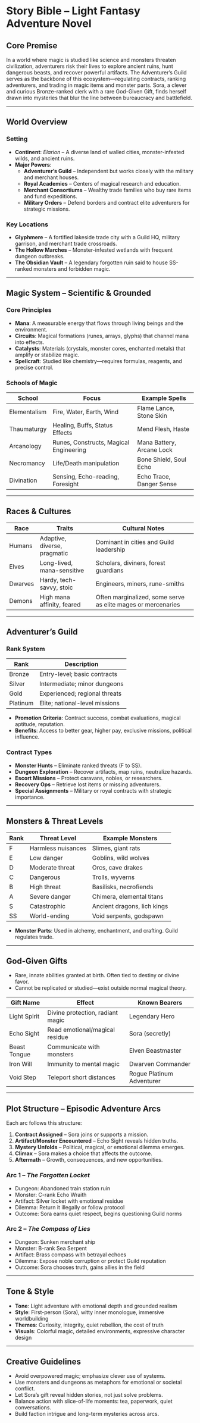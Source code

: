 # Story Bible – Light Fantasy Adventure Novel

## Core Premise
In a world where magic is studied like science and monsters threaten civilization, adventurers risk their lives to explore ancient ruins, hunt dangerous beasts, and recover powerful artifacts. The Adventurer’s Guild serves as the backbone of this ecosystem—regulating contracts, ranking adventurers, and trading in magic items and monster parts. Sora, a clever and curious Bronze-ranked clerk with a rare God-Given Gift, finds herself drawn into mysteries that blur the line between bureaucracy and battlefield.

---

## World Overview

### Setting
- **Continent**: *Elarion* – A diverse land of walled cities, monster-infested wilds, and ancient ruins.
- **Major Powers**:
  - **Adventurer’s Guild** – Independent but works closely with the military and merchant houses.
  - **Royal Academies** – Centers of magical research and education.
  - **Merchant Consortiums** – Wealthy trade families who buy rare items and fund expeditions.
  - **Military Orders** – Defend borders and contract elite adventurers for strategic missions.

### Key Locations
- **Glyphmere** – A fortified lakeside trade city with a Guild HQ, military garrison, and merchant trade crossroads. 
- **The Hollow Marches** – Monster-infested wetlands with frequent dungeon outbreaks.
- **The Obsidian Vault** – A legendary forgotten ruin said to house SS-ranked monsters and forbidden magic.

---

## Magic System – Scientific & Grounded

### Core Principles
- **Mana**: A measurable energy that flows through living beings and the environment.
- **Circuits**: Magical formations (runes, arrays, glyphs) that channel mana into effects.
- **Catalysts**: Materials (crystals, monster cores, enchanted metals) that amplify or stabilize magic.
- **Spellcraft**: Studied like chemistry—requires formulas, reagents, and precise control.

### Schools of Magic
| School       | Focus                                  | Example Spells            |
| ------------ | -------------------------------------- | ------------------------- |
| Elementalism | Fire, Water, Earth, Wind               | Flame Lance, Stone Skin   |
| Thaumaturgy  | Healing, Buffs, Status Effects         | Mend Flesh, Haste         |
| Arcanology   | Runes, Constructs, Magical Engineering | Mana Battery, Arcane Lock |
| Necromancy   | Life/Death manipulation                | Bone Shield, Soul Echo    |
| Divination   | Sensing, Echo-reading, Foresight       | Echo Trace, Danger Sense  |

---

##  Races & Cultures

| Race    | Traits                       | Cultural Notes                                               |
| ------- | ---------------------------- | ------------------------------------------------------------ |
| Humans  | Adaptive, diverse, pragmatic | Dominant in cities and Guild leadership                      |
| Elves   | Long-lived, mana-sensitive   | Scholars, diviners, forest guardians                         |
| Dwarves | Hardy, tech-savvy, stoic     | Engineers, miners, rune-smiths                               |
| Demons  | High mana affinity, feared   | Often marginalized, some serve as elite mages or mercenaries |

---

## Adventurer’s Guild

### Rank System
| Rank     | Description                    |
| -------- | ------------------------------ |
| Bronze   | Entry-level; basic contracts   |
| Silver   | Intermediate; minor dungeons   |
| Gold     | Experienced; regional threats  |
| Platinum | Elite; national-level missions |

- **Promotion Criteria**: Contract success, combat evaluations, magical aptitude, reputation.
- **Benefits**: Access to better gear, higher pay, exclusive missions, political influence.

### Contract Types
- **Monster Hunts** – Eliminate ranked threats (F to SS).
- **Dungeon Exploration** – Recover artifacts, map ruins, neutralize hazards.
- **Escort Missions** – Protect caravans, nobles, or researchers.
- **Recovery Ops** – Retrieve lost items or missing adventurers.
- **Special Assignments** – Military or royal contracts with strategic importance.

---

## Monsters & Threat Levels

| Rank | Threat Level       | Example Monsters            |
| ---- | ------------------ | --------------------------- |
| F    | Harmless nuisances | Slimes, giant rats          |
| E    | Low danger         | Goblins, wild wolves        |
| D    | Moderate threat    | Orcs, cave drakes           |
| C    | Dangerous          | Trolls, wyverns             |
| B    | High threat        | Basilisks, necrofiends      |
| A    | Severe danger      | Chimera, elemental titans   |
| S    | Catastrophic       | Ancient dragons, lich kings |
| SS   | World-ending       | Void serpents, godspawn     |

- **Monster Parts**: Used in alchemy, enchantment, and crafting. Guild regulates trade.

---

## God-Given Gifts

- Rare, innate abilities granted at birth. Often tied to destiny or divine favor.
- Cannot be replicated or studied—exist outside normal magical theory.

| Gift Name    | Effect                           | Known Bearers             |
| ------------ | -------------------------------- | ------------------------- |
| Light Spirit | Divine protection, radiant magic | Legendary Hero            |
| Echo Sight   | Read emotional/magical residue   | Sora (secretly)           |
| Beast Tongue | Communicate with monsters        | Elven Beastmaster         |
| Iron Will    | Immunity to mental magic         | Dwarven Commander         |
| Void Step    | Teleport short distances         | Rogue Platinum Adventurer |

---

## Plot Structure – Episodic Adventure Arcs

Each arc follows this structure:
1. **Contract Assigned** – Sora joins or supports a mission.
2. **Artifact/Monster Encountered** – Echo Sight reveals hidden truths.
3. **Mystery Unfolds** – Political, magical, or emotional dilemma emerges.
4. **Climax** – Sora makes a choice that affects the outcome.
5. **Aftermath** – Growth, consequences, and new opportunities.

### Arc 1 – *The Forgotten Locket*
- Dungeon: Abandoned train station ruin
- Monster: C-rank Echo Wraith
- Artifact: Silver locket with emotional residue
- Dilemma: Return it illegally or follow protocol
- Outcome: Sora earns quiet respect, begins questioning Guild norms

### Arc 2 – *The Compass of Lies*
- Dungeon: Sunken merchant ship
- Monster: B-rank Sea Serpent
- Artifact: Brass compass with betrayal echoes
- Dilemma: Expose noble corruption or protect Guild reputation
- Outcome: Sora chooses truth, gains allies in the field

---

## Tone & Style

- **Tone**: Light adventure with emotional depth and grounded realism
- **Style**: First-person (Sora), witty inner monologue, immersive worldbuilding
- **Themes**: Curiosity, integrity, quiet rebellion, the cost of truth
- **Visuals**: Colorful magic, detailed environments, expressive character design

---

## Creative Guidelines

- Avoid overpowered magic; emphasize clever use of systems.
- Use monsters and dungeons as metaphors for emotional or societal conflict.
- Let Sora’s gift reveal hidden stories, not just solve problems.
- Balance action with slice-of-life moments: tea, paperwork, quiet conversations.
- Build faction intrigue and long-term mysteries across arcs.
